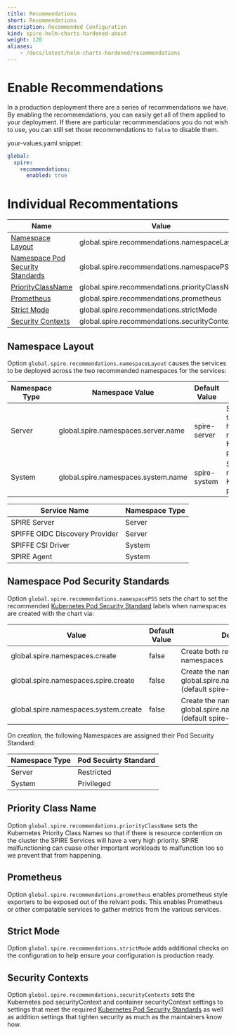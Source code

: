 ```yaml
---
title: Recommendations
short: Recommendations
description: Recommended Configuration
kind: spire-helm-charts-hardened-about
weight: 120
aliases:
    - /docs/latest/helm-charts-hardened/recommendations
---
```


# Enable Recommendations

In a production deployment there are a series of recommendations we
have. By enabling the recommendations, you can easily get all of
them applied to your deployment. If there are particular recommmendations
you do not wish to use, you can still set those recommendations to `false`
to disable them.

your-values.yaml snippet:
```yaml
global:
  spire:
    recommendations:
      enabled: true
```

# Individual Recommentations

| Name                                                                                                                                | Value                                          |
| ----------------------------------------------------------------------------------------------------------------------------------- | ---------------------------------------------- |
| [Namespace Layout](/docs/latest/spire-helm-charts-hardened-about/recommendations/#namespace-layout)                                 | global.spire.recommendations.namespaceLayout   |
| [Namespace Pod Security Standards](/docs/latest/spire-helm-charts-hardened-about/recommendations/#namespace-pod-security-standards) | global.spire.recommendations.namespacePSS      |
| [PriorityClassName](/docs/latest/spire-helm-charts-hardened-about/recommendations/#priority-class-name)                             | global.spire.recommendations.priorityClassName |
| [Prometheus](/docs/latest/spire-helm-charts-hardened-about/recommendations/#prometheus)                                             | global.spire.recommendations.prometheus        |
| [Strict Mode](/docs/latest/spire-helm-charts-hardened-about/recommendations/#namespace-layout)                                      | global.spire.recommendations.strictMode        |
| [Security Contexts](/docs/latest/spire-helm-charts-hardened-about/recommendations/#security-contexts)                               | global.spire.recommendations.securityContexts  |

## Namespace Layout

Option `global.spire.recommendations.namespaceLayout` causes the services to be deployed
across the two recommended namespaces for the services:

| Namespace Type | Namespace Value                     | Default Value | Purpose                                                    |
| -------------- | ----------------------------------- | ------------- | ---------------------------------------------------------- |
| Server         | global.spire.namespaces.server.name | spire-server  | Services that should have restricted Kubernetes privileges |
| System         | global.spire.namespaces.system.name | spire-system  | Services needing Kubernetes privileges                     |

| Service Name                   | Namespace Type |
| ------------------------------ | -------------- |
| SPIRE Server                   | Server         |
| SPIFFE OIDC Discovery Provider | Server         |
| SPIFFE CSI Driver              | System         |
| SPIRE Agent                    | System         |

## Namespace Pod Security Standards

Option `global.spire.recommendations.namespacePSS` sets the chart to set the recommended
[Kubernetes Pod Security Standard](https://kubernetes.io/docs/concepts/security/pod-security-standards/) labels when namespaces
are created with the chart via:

| Value                                 | Default Value | Description                                                                                 |
| ------------------------------------- | ------------- | ------------------------------------------------------------------------------------------- |
| global.spire.namespaces.create        | false         | Create both recommeded namespaces                                                           |
| global.spire.namespaces.spire.create  | false         | Create the namespace specified by global.spire.namespaces.spire.name (default spire-server) |
| global.spire.namespaces.system.create | false         | Create the namespace specified by global.spire.namespaces.spire.name (default spire-server) |

On creation, the following Namespaces are assigned their Pod Security Standard:

| Namespace Type | Pod Secuirty Standard |
| -------------- | --------------------- |
| Server         | Restricted            |
| System         | Privileged            |


## Priority Class Name

Option `global.spire.recommendations.priorityClassName` sets the Kubernetes Priority Class Names so that if there is resource contention on the cluster
the SPIRE Services will have a very high priority. SPIRE malfunctioning can cuase other important workloads to malfunction too so we prevent that from
happening.

## Prometheus

Option `global.spire.recommendations.prometheus` enables prometheus style exporters to be exposed out of the relvant pods. This enables Prometheus or
other compatable services to gather metrics from the various services.

## Strict Mode

Option `global.spire.recommendations.strictMode` adds additional checks on the configuration to help ensure your configuration is production ready.

## Security Contexts

Option `global.spire.recommendations.securityContexts` sets the Kubernetes pod securityContext and container securityContext settings to settings that
meet the required [Kubernetes Pod Security Standards](https://kubernetes.io/docs/concepts/security/pod-security-standards/) as well as addition
settings that tighten security as much as the maintainers know how.
